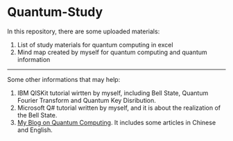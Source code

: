 # Quantum-Study
In this repository, there are some uploaded materials: </br>
1. List of study materials for quantum computing in excel </br>
2. Mind map created by myself for quantum computing and quantum information </br>
***
Some other informations that may help: </br>
1. IBM QISKit tutorial wirtten by myself, including Bell State, Quantum Fourier Transform and Quantum Key Disribution.</br>
2. Microsoft Q# tutorial written by myself, and it is about the realization of the Bell State. </br>
3. [My Blog on Quantum Computing](https://blog.csdn.net/m0_37622530/article/category/8024133). It includes some articles in Chinese and English.
